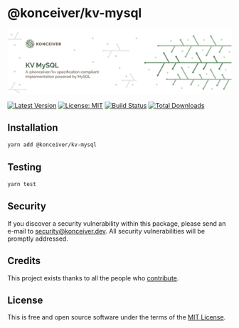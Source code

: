 # @konceiver/kv-mysql

<p align="center"><img src="./banner.png" /></p>

[![Latest Version](https://badgen.now.sh/npm/v/@konceiver/kv-mysql)](https://www.npmjs.com/package/@konceiver/kv-mysql)
[![License: MIT](https://badgen.now.sh/badge/license/MIT/green)](./LICENSE)
[![Build Status](https://img.shields.io/github/workflow/status/konceiver/kv-mysql/run-tests?label=tests)](https://img.shields.io/github/workflow/status/konceiver/kv-mysql/CI?label=CI)
[![Total Downloads](https://badgen.net/npm/dt/konceiver/kv-mysql)](https://npmjs.org/package/@konceiver/kv-mysql)

## Installation

```bash
yarn add @konceiver/kv-mysql
```

## Testing

```bash
yarn test
```

## Security

If you discover a security vulnerability within this package, please send an e-mail to security@konceiver.dev. All security vulnerabilities will be promptly addressed.

## Credits

This project exists thanks to all the people who [contribute](../../contributors).

## License

This is free and open source software under the terms of the [MIT License](./LICENSE).
